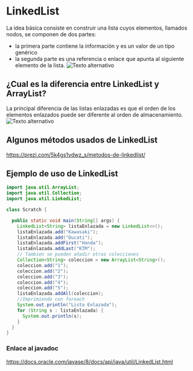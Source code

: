 # LinkedList
 La idea básica consiste en construir una lista cuyos elementos, llamados nodos, se componen de dos partes:  
 * la primera parte contiene la información y es un valor de un tipo genérico  
 * la segunda parte es una referencia o enlace que apunta al siguiente elemento de la lista.
 ![Texto alternativo]( https://sites.google.com/a/espe.edu.ec/programacion-ii/home/listas-enlazadas/lista.png?attredirects=0)
 ## ¿Cual es la diferencia entre LinkedList y ArrayList?
La principal diferencia de las listas enlazadas es que el orden de los elementos enlazados puede ser diferente al orden de almacenamiento.  
 ![Texto alternativo](https://www.codenuclear.com/wp-content/uploads/2017/11/ArrayList_LinkedList.jpg)
## Algunos métodos usados de LinkedList
https://prezi.com/5k4gs1vdwz_s/metodos-de-linkedlist/
## Ejemplo de uso de LinkedList
```java
import java.util.ArrayList;
import java.util.Collection;
import java.util.LinkedList;

class Scratch {

  public static void main(String[] args) {
    LinkedList<String> listaEnlazada = new LinkedList<>();
    listaEnlazada.add("Kawasaki");
    listaEnlazada.add("Ducati");
    listaEnlazada.addFirst("Honda");
    listaEnlazada.addLast("KTM");
    // Tambien se pueden añadir otras colecciones
    Collection<String> coleccion = new ArrayList<String>();
    coleccion.add("1");
    coleccion.add("2");
    coleccion.add("3");
    coleccion.add("4");
    coleccion.add("5");
    listaEnlazada.addAll(coleccion);
    //Imprimiendo con foreach
    System.out.println("Lista Enlazada");
    for (String s : listaEnlazada) {
      System.out.println(s);
    }
  }
}
```
### Enlace al javadoc
https://docs.oracle.com/javase/8/docs/api/java/util/LinkedList.html
